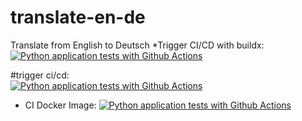 # translate-en-de
Translate from English to Deutsch
*Trigger CI/CD with buildx:  
[![Python application tests with Github Actions](https://github.com/RamziRebai/CI-CD_with_fastapi_HF_Translator/actions/workflows/start-app.yml/badge.svg)](https://github.com/RamziRebai/CI-CD_with_fastapi_HF_Translator/actions/workflows/start-app.yml)

#trigger ci/cd:  
[![Python application tests with Github Actions](https://github.com/RamziRebai/CI-CD_with_fastapi_HF_Translator/actions/workflows/start-app.yml/badge.svg)](https://github.com/RamziRebai/CI-CD_with_fastapi_HF_Translator/actions/workflows/start-app.yml)

 * CI Docker Image:
[![Python application tests with Github Actions](https://github.com/RamziRebai/CI-CD_with_fastapi_HF_Translator/actions/workflows/start-app.yml/badge.svg)](https://github.com/RamziRebai/CI-CD_with_fastapi_HF_Translator/actions/workflows/start-app.yml)

   
